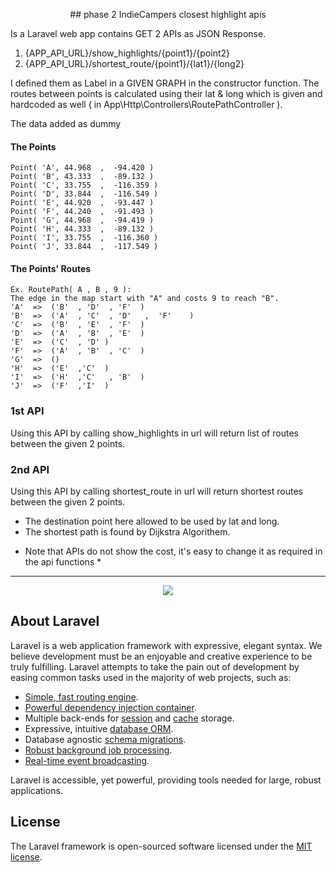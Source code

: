 
<p align="center">
## phase 2 IndieCampers closest highlight apis
</p>
Is a Laravel web app contains GET 2 APIs as JSON Response.

1. {APP_API_URL}/show_highlights/{point1}/{point2}
2. {APP_API_URL}/shortest_route/{point1}/{lat1}/{long2}

I defined them as Label in a GIVEN GRAPH in the constructor function.
The routes between points is calculated using their lat & long which is given and hardcoded as well ( in App\Http\Controllers\RoutePathController ). 

The data added as dummy 

#### The Points  
	Point( 'A', 44.968  ,  -94.420 )
	Point( 'B', 43.333  ,  -89.132 )
	Point( 'C', 33.755  ,  -116.359 )
	Point( 'D', 33.844  ,  -116.549 )
	Point( 'E', 44.920  ,  -93.447 )
	Point( 'F', 44.240  ,  -91.493 )
	Point( 'G', 44.968  ,  -94.419 )
	Point( 'H', 44.333  ,  -89.132 )
	Point( 'I', 33.755  ,  -116.360 )
	Point( 'J', 33.844  ,  -117.549 )
#### The Points' Routes 
	Ex. RoutePath( A , B , 9 ): 
	The edge in the map start with "A" and costs 9 to reach "B".
	'A'  =>  ('B'  , 'D'  , 'F'  )
	'B'  =>  ('A'  , 'C'  , 'D'   ,  'F'    )
	'C'  =>  ('B'  , 'E'  , 'F'  )
	'D'  =>  ('A'  , 'B'  , 'E'  )
	'E'  =>  ('C'  , 'D' )
	'F'  =>  ('A'  , 'B'  , 'C'  )
	'G'  =>  ()   
	'H'  =>  ('E'  ,'C'  )
	'I'  =>  ('H'  ,'C'   , 'B'  )
	'J'  =>  ('F'  ,'I'  )

	

### 1st API 
Using this API by calling show_highlights in url will return list of routes between the given 2 points.


### 2nd API
Using this API by calling shortest_route in url will return shortest routes
between the given 2 points.
- The destination point here allowed to be used by lat and long.
- The shortest path is found by Dijkstra Algorithem.

* Note that APIs do not show the cost, it's easy to change it as required in the api functions  * 


___ 


<p align="center"><img src="https://laravel.com/assets/img/components/logo-laravel.svg"></p>

## About Laravel

Laravel is a web application framework with expressive, elegant syntax. We believe development must be an enjoyable and creative experience to be truly fulfilling. Laravel attempts to take the pain out of development by easing common tasks used in the majority of web projects, such as:

- [Simple, fast routing engine](https://laravel.com/docs/routing).
- [Powerful dependency injection container](https://laravel.com/docs/container).
- Multiple back-ends for [session](https://laravel.com/docs/session) and [cache](https://laravel.com/docs/cache) storage.
- Expressive, intuitive [database ORM](https://laravel.com/docs/eloquent).
- Database agnostic [schema migrations](https://laravel.com/docs/migrations).
- [Robust background job processing](https://laravel.com/docs/queues).
- [Real-time event broadcasting](https://laravel.com/docs/broadcasting).

Laravel is accessible, yet powerful, providing tools needed for large, robust applications.


## License

The Laravel framework is open-sourced software licensed under the [MIT license](https://opensource.org/licenses/MIT).
